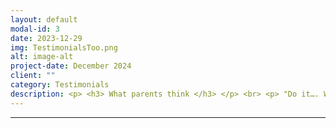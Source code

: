 ```yaml
---
layout: default
modal-id: 3
date: 2023-12-29
img: TestimonialsToo.png
alt: image-alt
project-date: December 2024
client: ""
category: Testimonials
description: <p> <h3> What parents think </h3> </p> <br> <p> "Do it…. Worth every penny"</p> <br> Jon <br> July 2023. <br> <br> <p> "Rachel is friendly and approachable, great communication and honest feedback, putting parents and their children at ease, at what can be a stressful time. Also has a good understanding that working with teenagers isn’t always easy, but remains calm and considerate of their individual needs, allowing them to talk honestly about their studies. If you are looking for a tutor, get in touch with Rachel, she will have a positive impact on your child." <br> Hayley <br> Sept 2023 <br> <br> <p> "Would wholeheartedly recommend your tutoring to anyone, and I’ll be engaging your services again for my son provided he does ok in his GCSE’s!"</p> <br> Nicky <br> Sept 2023 <br> <br> <p> "Go for it! If you just need that bit of extra support and honing of techniques, Rachel can work with you child to give them the confidence to go into that exam in a positive frame of mind. She’s flexible and can work on what you need." </p> <br> Becky <br> Aug 2023 <br> <br> <p> "I would highly recommend your tutoring to another parent as you take the time, patience and go that extra mile and you really do care about the progression of your pupil.” </p>  <br> Claire <br> Sept 2023 <br> <br> <p> <h3>And what do the students think:</h3> </p> <br> <p> <br> <p> <b> How did you find our tutoring sessions? </b> </p> <br>  <p> "Helpful, friendly, confidence giving and very supportive." </p>  <br> Katie <br> Sept 2023 <br> <br> <p> <b> What helped to improve your maths the most? </b> </p> <br> <p> "Focussing on my weakest areas with plenty of practice and working on identifying what the question wants." </p>  <br> Meg <br> July 2023 <br> <br> <p> <b> What would you say to another student thinking of coming to me for tutoring? </b> </p> <br>  <p> "Do it, she’s brilliant”</p>  <br> Evie <br> July 2023 <br> <br> <p> "If you need some extra help with your maths (even when tired from school) go to see Rachel, it does help”</p>  <br> Lewis <br> July 2023 <br> <br> <p> "Helps when you’re lacking in confidence, helped in finding ways of doing things that make them stick." </p>  <br> Abi <br> Aug 2023 <br> <br> <br> <h3> Contact me </h3> <br> <p> You can contact me directly by e-mailing rlhtutoring22@gmail.com.</p>
---
```







---
